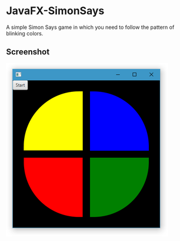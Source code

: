 # JavaFX-SimonSays
A simple Simon Says game in which you need to follow the pattern of blinking colors.

## Screenshot

![Main](https://raw.githubusercontent.com/BenJeau/JavaFX-SimonSays/master/screenshots/Main.png)